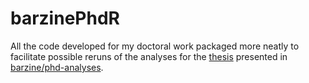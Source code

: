 # barzinePhdR
All the code developed for my doctoral work
packaged more neatly to facilitate possible reruns of the analyses for the [thesis](https://github.com/barzine/thesis)
presented in [barzine/phd-analyses](https://github.com/barzine/phd-analyses).

